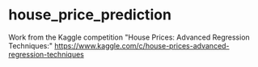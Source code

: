 # house_price_prediction
Work from the Kaggle competition "House Prices: Advanced Regression Techniques:" https://www.kaggle.com/c/house-prices-advanced-regression-techniques
